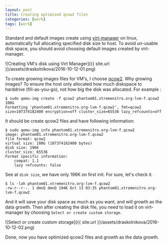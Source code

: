 ```yaml
---
layout: post
title: Creating optimized qcow2 files
categories: [work]
tags: [work]
---
```


Standard and default images create using [virt-manager](https://virt-manager.org/) on linux, automatically full allocating specified disk size to host. To avoid un-usable disk space, you should avoid choosing default images created by virt-manager. 

![Creating VM's disk using Virt Manager]({{ site.url }}/assets/draskolnikova/2016-10-12-01.png)

To create growing images files for VM's, I choose [qcow2](http://www.linux-kvm.org/page/Qcow2). Why growing images? To ensure the host only allocated how much diskspace to harddrive (fill-as-you-go), not how big the disk was allocated. For example :

```
$ sudo qemu-img create -f qcow2 phantom01.xtremenitro.org-lvm-f.qcow2 100G
Formatting 'phantom01.xtremenitro.org-lvm-f.qcow2', fmt=qcow2 size=107374182400 encryption=off cluster_size=65536 lazy_refcounts=off
```

It should be create qcow2 files and have following information:

```
$ sudo qemu-img info phantom01.xtremenitro.org-lvm-f.qcow2
image: phantom01.xtremenitro.org-lvm-f.qcow2
file format: qcow2
virtual size: 100G (107374182400 bytes)
disk size: 196K
cluster_size: 65536
Format specific information:
    compat: 1.1
    lazy refcounts: false
```

See at `disk size`, we have only 196K on first init. For sure, let's check it.

```
$ ls -lah phantom01.xtremenitro.org-lvm-f.qcow2
-rw-r--r--. 1 dmnQ dmnQ 194K Oct 13 03:35 phantom01.xtremenitro.org-lvm-f.qcow2
```

And it will save your disk space as much as you want, and will growth as the data growth. Then after creating the disk file, you need to load it on virt-manager by choosing `Select or create custom storage`.

![Select or create custom storage]({{ site.url }}/assets/draskolnikova/2016-10-12-02.png)

Done, now you have optimized qcow2 files and growth as the data growth.
